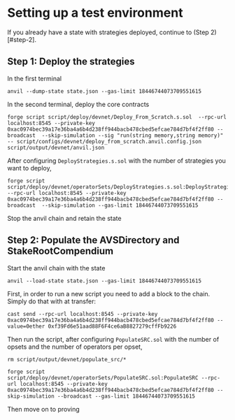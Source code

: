 # Setting up a test environment

If you already have a state with strategies deployed, continue to (Step 2)[#step-2].

## Step 1: Deploy the strategies

In the first terminal

```
anvil --dump-state state.json --gas-limit 18446744073709551615
```

In the second terminal, deploy the core contracts

```
forge script script/deploy/devnet/Deploy_From_Scratch.s.sol  --rpc-url localhost:8545 --private-key 0xac0974bec39a17e36ba4a6b4d238ff944bacb478cbed5efcae784d7bf4f2ff80 --broadcast  --skip-simulation --sig "run(string memory,string memory)" -- script/configs/devnet/deploy_from_scratch.anvil.config.json script/output/devnet/anvil.json
```

After configuring `DeployStrategies.s.sol` with the number of strategies you want to deploy,
```
forge script script/deploy/devnet/operatorSets/DeployStrategies.s.sol:DeployStrategies --rpc-url localhost:8545 --private-key 0xac0974bec39a17e36ba4a6b4d238ff944bacb478cbed5efcae784d7bf4f2ff80 --broadcast  --skip-simulation --gas-limit 18446744073709551615
```

Stop the anvil chain and retain the state

## Step 2: Populate the AVSDirectory and StakeRootCompendium

Start the anvil chain with the state

```
anvil --load-state state.json --gas-limit 18446744073709551615
```

First, in order to run a new script you need to add a block to the chain. Simply do that with at transfer:

```
cast send --rpc-url localhost:8545 --private-key 0xac0974bec39a17e36ba4a6b4d238ff944bacb478cbed5efcae784d7bf4f2ff80 --value=0ether 0xf39Fd6e51aad88F6F4ce6aB8827279cffFb9226
```

Then run the script, after configuring `PopulateSRC.sol` with the number of opsets and the number of operators per opset,

```
rm script/output/devnet/populate_src/*

forge script script/deploy/devnet/operatorSets/PopulateSRC.sol:PopulateSRC --rpc-url localhost:8545 --private-key 0xac0974bec39a17e36ba4a6b4d238ff944bacb478cbed5efcae784d7bf4f2ff80 --skip-simulation --broadcast --gas-limit 18446744073709551615
```

Then move on to proving